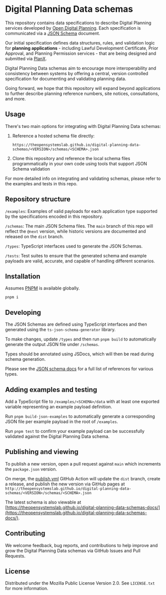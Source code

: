 # Digital Planning Data schemas
This repository contains data specifications to describe Digital Planning services developed by [Open Digital Planning](https://opendigitalplanning.org/). Each specification is communicated via a [JSON Schema](https://json-schema.org/) document.

Our initial specification defines data structures, rules, and validation logic for **planning applications** - including Lawful Development Certificate, Prior Approval, and Planning Permission services - that are being designed and submitted via [PlanX](https://www.planx.uk/). 

Digital Planning Data schemas aim to encourage more interoperability and consistency between systems by offering a central, version controlled specification for documenting and validating planning data. 

Going forward, we hope that this repository will expand beyond applications to further describe planning reference numbers, site notices, consultations, and more.

## Usage
There's two main options for integrating with Digital Planning Data schemas:

1. Reference a hosted schema file directly:

   `https://theopensystemslab.github.io/digital-planning-data-schemas/<VERSION>/schemas/<SCHEMA>.json` 

1. Clone this repository and reference the local schema files programmatically in your own code using tools that support JSON Schema validation

For more detailed info on integrating and validating schemas, please refer to the examples and tests in this repo.

## Repository structure

`/examples`: Examples of valid payloads for each application type supported by the specifications encoded in this repository.

`/schemas`: The main JSON Schema files. The `main` branch of this repo will reflect the `@next` version, while historic versions are documented and released on the `dist` branch.

`/types`: TypeScript interfaces used to generate the JSON Schemas.

`/tests`: Test suites to ensure that the generated schema and example payloads are valid, accurate, and capable of handling different scenarios.

## Installation

Assumes [PNPM](https://pnpm.io/) is available globally.

```shell
pnpm i
```

## Developing
The JSON Schemas are defined using TypeScript interfaces and then generated using the `ts-json-schema-generator` library.

To make changes, update `/types` and then run `pnpm build` to automatically generate the output JSON file under `/schemas`.

Types should be annotated using JSDocs, which will then be read during schema generation. 

Please see the [JSON schema docs](https://json-schema.org/understanding-json-schema/reference/) for a full list of references for various types.

## Adding examples and testing

Add a TypeScript file to `/examples/<SCHEMA>/data` with at least one exported variable representing an example payload definition.

Run `pnpm build-json-examples` to automatically generate a corresponding JSON file per example payload in the root of `/examples`.

Run `pnpm test` to confirm your example payload can be successfully validated against the Digital Planning Data schema.

## Publishing and viewing
To publish a new version, open a pull request against `main` which increments the `package.json` version.

On merge, the [publish.yml](https://github.com/theopensystemslab/digital-planning-data-schemas/blob/main/.github/workflows/publish.yml) GitHub Action will update the `dist` branch, create a release, and publish the new version via GitHub pages at `http://theopensystemslab.github.io/digital-planning-data-schemas/<VERSION>/schemas/<SCHEMA>.json`

The latest schema is also viewable at [https://theopensystemslab.github.io/digital-planning-data-schemas-docs/](https://theopensystemslab.github.io/digital-planning-data-schemas-docs/).

## Contributing
We welcome feedback, bug reports, and contributions to help improve and grow the Digital Planning Data schemas via GitHub Issues and Pull Requests.

## License
Distributed under the Mozilla Public License Version 2.0. See `LICENSE.txt` for more information.
